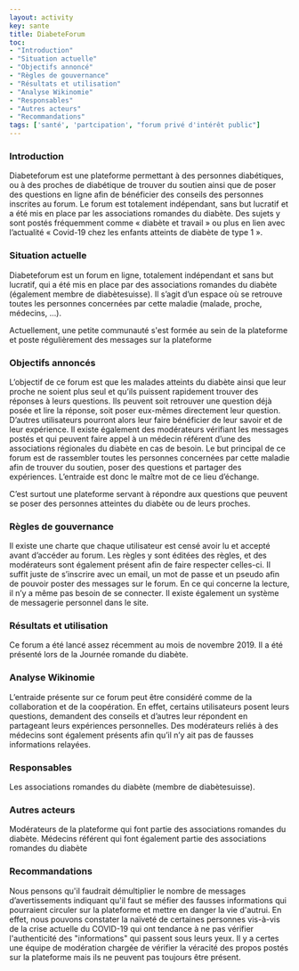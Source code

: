 ```yaml
---
layout: activity
key: sante
title: DiabeteForum
toc:
- "Introduction"
- "Situation actuelle"
- "Objectifs annoncé"
- "Règles de gouvernance"
- "Résultats et utilisation"
- "Analyse Wikinomie"
- "Responsables"
- "Autres acteurs"
- "Recommandations"
tags: ['santé', 'partcipation', "forum privé d'intérêt public"]
---
```


### Introduction

Diabeteforum est une plateforme permettant à des personnes diabétiques, ou à des proches de diabétique de trouver du soutien ainsi que de poser des questions en ligne afin de bénéficier des conseils des personnes inscrites au forum. Le forum est totalement indépendant, sans but lucratif et a été mis en place par les associations romandes du diabète. Des sujets y sont postés fréquemment comme « diabète et travail » ou plus en lien avec l’actualité « Covid-19 chez les enfants atteints de diabète de type 1 ».


### Situation actuelle

Diabeteforum est un forum en ligne, totalement indépendant et sans but lucratif, qui a été mis en place par des associations romandes du diabète (également membre de diabètesuisse). Il s’agit d’un espace où se retrouve toutes les personnes concernées par cette maladie (malade, proche, médecins, …). 

Actuellement, une petite communauté s'est formée au sein de la plateforme et poste régulièrement des messages sur la plateforme

### Objectifs annoncés

L’objectif de ce forum est que les malades atteints du diabète ainsi que leur proche ne soient plus seul et qu’ils puissent rapidement trouver des réponses à leurs questions. Ils peuvent soit retrouver une question déjà posée et lire la réponse, soit poser eux-mêmes directement leur question. D’autres utilisateurs pourront alors leur faire bénéficier de leur savoir et de leur expérience. Il existe également des modérateurs vérifiant les messages postés et qui peuvent faire appel à un médecin référent d’une des associations régionales du diabète en cas de besoin. Le but principal de ce forum est de rassembler toutes les personnes concernées par cette maladie afin de trouver du soutien, poser des questions et partager des expériences. L’entraide est donc le maître mot de ce lieu d’échange.

C’est surtout une plateforme servant à répondre aux questions que peuvent se poser des personnes atteintes du diabète ou de leurs proches.

### Règles de gouvernance

Il existe une charte que chaque utilisateur est censé avoir lu et accepté avant d’accéder au forum. Les règles y sont éditées des règles, et des modérateurs sont également présent afin de faire respecter celles-ci. Il suffit juste de s’inscrire avec un email, un mot de passe et un pseudo afin de pouvoir poster des messages sur le forum. En ce qui concerne la lecture, il n’y a même pas besoin de se connecter. Il existe également un système de messagerie personnel dans le site.

### Résultats et utilisation

Ce forum a été lancé assez récemment au mois de novembre 2019. Il a été présenté lors de la Journée romande du diabète.

### Analyse Wikinomie

L’entraide présente sur ce forum peut être considéré comme de la collaboration et de la coopération. En effet, certains utilisateurs posent leurs questions, demandent des conseils et d’autres leur répondent en partageant leurs expériences personnelles. Des modérateurs reliés à des médecins sont également présents afin qu’il n’y ait pas de fausses informations relayées. 

### Responsables

Les associations romandes du diabète (membre de diabètesuisse).

### Autres acteurs

Modérateurs de la plateforme qui font partie des associations romandes du diabète. 
Médecins référent qui font également partie des associations romandes du diabète

### Recommandations

Nous pensons qu'il faudrait démultiplier le nombre de messages d’avertissements indiquant qu'il faut se méfier des fausses informations 
qui pourraient circuler sur la plateforme et mettre en danger la vie d'autrui. En effet, nous pouvons constater la naïveté de certaines
personnes vis-à-vis de la crise actuelle du COVID-19 qui ont tendance à ne pas vérifier l'authenticité des "informations" 
qui passent sous leurs yeux. Il y a certes une équipe de modération chargée de vérifier la véracité des propos postés sur la plateforme 
mais ils ne peuvent pas toujours être présent. 